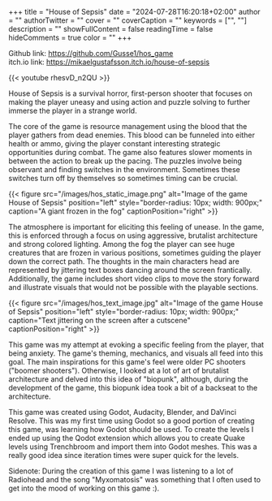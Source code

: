 +++
title = "House of Sepsis"
date = "2024-07-28T16:20:18+02:00"
author = ""
authorTwitter = ""
cover = ""
coverCaption = ""
keywords = ["", ""]
description = ""
showFullContent = false
readingTime = false
hideComments = true
color = ""
+++

Github link: https://github.com/Gusse1/hos_game  
itch.io link: https://mikaelgustafsson.itch.io/house-of-sepsis  

{{< youtube rhesvD_n2QU >}}

House of Sepsis is a survival horror, first-person shooter that focuses on making the player uneasy and using action and puzzle solving to further immerse the player in a strange world.

The core of the game is resource management using the blood that the player gathers from dead enemies. This blood can be funneled into either health or ammo, giving the player constant interesting strategic opportunities during combat. The game also features slower moments in between the action to break up the pacing. The puzzles involve being observant and finding switches in the environment. Sometimes these switches turn off by themselves so sometimes timing can be crucial. 

{{< figure src="/images/hos_static_image.png" alt="Image of the game House of Sepsis" position="left" style="border-radius: 10px; width: 900px;" caption="A giant frozen in the fog" captionPosition="right" >}}

The atmosphere is important for eliciting this feeling of unease. In the game, this is enforced through a focus on using aggressive, brutalist architecture and strong colored lighting. Among the fog the player can see huge creatures that are frozen in various positions, sometimes guiding the player down the correct path. The thoughts in the main characters head are represented by jittering text boxes dancing around the screen frantically. Additionally, the game includes short video clips to move the story forward and illustrate visuals that would not be possible with the playable sections.

{{< figure src="/images/hos_text_image.jpg" alt="Image of the game House of Sepsis" position="left" style="border-radius: 10px; width: 900px;" caption="Text jittering on the screen after a cutscene" captionPosition="right" >}}

This game was my attempt at evoking a specific feeling from the player, that being anxiety. The game's theming, mechanics, and visuals all feed into this goal. The main inspirations for this game's feel were older PC shooters ("boomer shooters"). Otherwise, I looked at a lot of art of brutalist architecture and delved into this idea of "biopunk", although, during the development of the game, this biopunk idea took a bit of a backseat to the architecture.

This game was created using Godot, Audacity, Blender, and DaVinci Resolve. This was my first time using Godot so a good portion of creating this game, was learning how Godot should be used. To create the levels I ended up using the Qodot extension which allows you to create Quake levels using Trenchbroom and import them into Godot meshes. This was a really good idea since iteration times were super quick for the levels.

Sidenote: During the creation of this game I was listening to a lot of Radiohead and the song "Myxomatosis" was something that I often used to get into the mood of working on this game :).